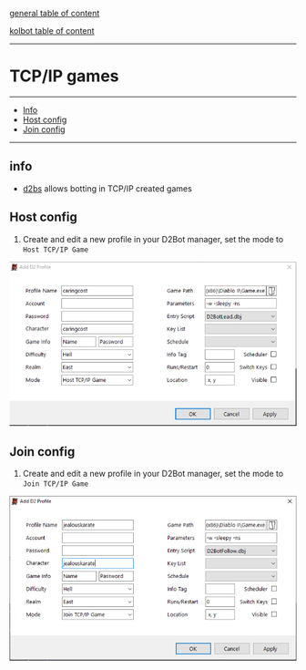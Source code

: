 [general table of content](https://github.com/blizzhackers/documentation/#diablo-2-botting-system)

[kolbot table of content](https://github.com/blizzhackers/documentation/tree/master/kolbot/#kolbot)

---

# TCP/IP games

---

* [Info](#info)
* [Host config](#host-config)
* [Join config](#join-config)

---

## info

* [d2bs](https://github.com/blizzhackers/kolbot) allows botting in TCP/IP created games

## Host config

1. Create and edit a new profile in your D2Bot manager, set the mode to `Host TCP/IP Game`

![Host config](assets/kolbot-TcpIp-host.png)

## Join config

1. Create and edit a new profile in your D2Bot manager, set the mode to `Join TCP/IP Game`

![Join config](assets/kolbot-TcpIp-join.png)

